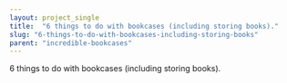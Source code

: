 ```yaml
---
layout: project_single
title:  "6 things to do with bookcases (including storing books)."
slug: "6-things-to-do-with-bookcases-including-storing-books"
parent: "incredible-bookcases"
---
```

6 things to do with bookcases (including storing books).